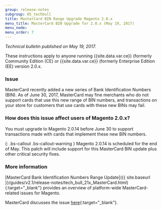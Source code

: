 ```yaml
---
group: release-notes
subgroup: 05_techbull
title: MasterCard BIN Range Upgrade Magento 2.0.x
menu_title: MasterCard BIN Upgrade for 2.0.x (May 19, 2017)
menu_node: 
menu_order: 7
---
```


*Technical bulletin published on May 19, 2017.*

These instructions apply to anyone running {{site.data.var.ce}} (formerly Community Edition (CE) or {{site.data.var.ce}} (formerly Enterprise Edition (EE) version 2.0.x. 

### Issue

MasterCard recently added a new series of Bank Identification Numbers (BIN). As of June 30, 2017, MasterCard may fine merchants who do not support cards that use this new range of BIN numbers, and transactions on your store for customers that use cards with these new BINs may fail. 

### How does this issue affect users of Magento 2.0.x?

You must upgrade to Magento 2.0.14 before June 30 to support transactions made with cards that implement these new BIN numbers. 

{: .bs-callout .bs-callout-warning }
Magento 2.0.14 is scheduled for the end of May. This patch will include support for this MasterCard BIN update plus other critical security fixes.

### More information
[MasterCard Bank Identification Numbers Range Update]({{ site.baseurl }}/guides/v2.1/release-notes/tech_bull_21x_MasterCard.html){:target="_blank"} provides an overview of platform-wide MasterCard-related issues for Magento. 

MasterCard discusses the issue [here](https://www.mastercard.us/en-us/issuers/get-support/2-series-bin-expansion.html){:target="_blank"}. 








